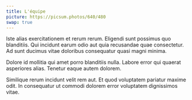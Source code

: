 ```yaml
---
title: L'équipe
picture: https://picsum.photos/640/480
swap: true
---
```


Iste alias exercitationem et rerum rerum. Eligendi sunt possimus quo blanditiis.
Qui incidunt earum odio aut quia recusandae quae consectetur. Ad sunt ducimus
vitae doloribus consequatur quasi magni minima.

Dolore id mollitia qui amet porro blanditiis nulla. Labore error qui quaerat
asperiores alias. Tenetur eaque autem dolorem.

Similique rerum incidunt velit rem aut. Et quod voluptatem pariatur maxime odit.
In consequatur ut commodi dolorem error voluptatem dignissimos vitae.
